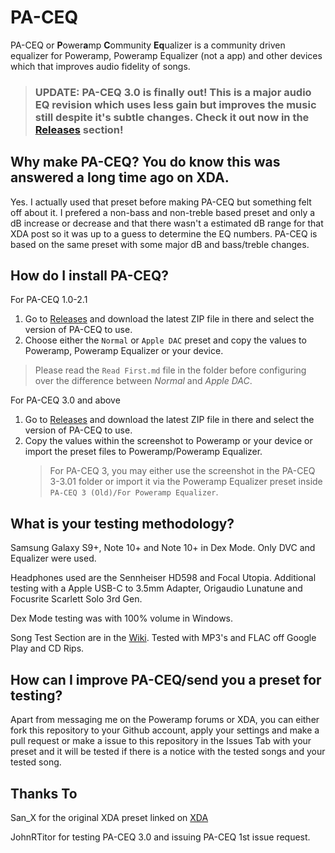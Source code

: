 # PA-CEQ
PA-CEQ or **P**ower**a**mp **C**ommunity **Eq**ualizer is a community driven equalizer for Poweramp, Poweramp Equalizer (not a app) and other devices which that improves audio fidelity of songs.

> ### **UPDATE:** PA-CEQ 3.0 is finally out! This is a major audio EQ revision which uses less gain but improves the music still despite it's subtle changes. Check it out now in the **[Releases](https://github.com/GanstaKingofSA/PA-CEQ/releases)** section!

## Why make PA-CEQ? You do know this was answered a long time ago on XDA.
Yes. I actually used that preset before making PA-CEQ but something felt off about it. I prefered a non-bass and non-treble based preset and only a dB increase or decrease and that there wasn't a estimated dB range for that XDA post so it was up to a guess to determine the EQ numbers. PA-CEQ is based on the same preset with some major dB and bass/treble changes.

## How do I install PA-CEQ?
For PA-CEQ 1.0-2.1
1. Go to [Releases](https://github.com/GanstaKingofSA/PA-CEQ/releases) and download the latest ZIP file in there and select the version of PA-CEQ to use. 
2. Choose either the `Normal` or `Apple DAC` preset and copy the values to Poweramp, Poweramp Equalizer or your device.
> Please read the `Read First.md` file in the folder before configuring over the difference between *Normal* and *Apple DAC*.

For PA-CEQ 3.0 and above
1. Go to [Releases](https://github.com/GanstaKingofSA/PA-CEQ/releases) and download the latest ZIP file in there and select the version of PA-CEQ to use.
2. Copy the values within the screenshot to Poweramp or your device or import the preset files to Poweramp/Poweramp Equalizer.
    > For PA-CEQ 3, you may either use the screenshot in the PA-CEQ 3-3.01 folder or import it via the Poweramp Equalizer preset inside `PA-CEQ 3 (Old)/For Poweramp Equalizer`. 

## What is your testing methodology? 
Samsung Galaxy S9+, Note 10+ and Note 10+ in Dex Mode. Only DVC and Equalizer were used.

Headphones used are the Sennheiser HD598 and Focal Utopia. Additional testing with a Apple USB-C to 3.5mm Adapter, Origaudio Lunatune and Focusrite Scarlett Solo 3rd Gen.

Dex Mode testing was with 100% volume in Windows.

Song Test Section are in the [Wiki](https://github.com/GanstaKingofSA/PA-CEQ/wiki/Songs-Tested). Tested with MP3's and FLAC off Google Play and CD Rips.

## How can I improve PA-CEQ/send you a preset for testing?
Apart from messaging me on the Poweramp forums or XDA, you can either fork this repository to your Github account, apply your settings and make a pull request or make a issue to this repository in the Issues Tab with your preset and it will be tested if there is a notice with the tested songs and your tested song.

## Thanks To
San_X for the original XDA preset linked on [XDA](https://forum.xda-developers.com/showthread.php?t=2674303&page=5)

JohnRTitor for testing PA-CEQ 3.0 and issuing PA-CEQ 1st issue request.